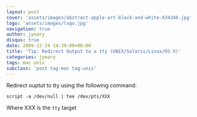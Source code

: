 ```yaml
---
layout: post
cover: 'assets/images/abstract-apple-art-black-and-white-434346.jpg'
logo: 'assets/images/logo.jpg'
navigation: true
author: jyeary
disqus: true
date: 2009-12-24 14:39:00+00:00
title: 'Tip: Redirect Output to a tty (UNIX/Solaris/Linux/OS X)'
categories: jyeary
tags: mac unix
subclass: 'post tag-mac tag-unix'
---
```

Redirect ouptut to tty using the following command:  
```
script -a /dev/null | tee /dev/pts/XXX
```
Where XXX is the `tty` target  
